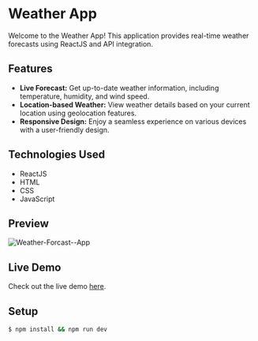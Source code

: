 # Weather App

Welcome to the Weather App! This application provides real-time weather forecasts using ReactJS and API integration.

## Features

- **Live Forecast:** Get up-to-date weather information, including temperature, humidity, and wind speed.
- **Location-based Weather:** View weather details based on your current location using geolocation features.
- **Responsive Design:** Enjoy a seamless experience on various devices with a user-friendly design.

## Technologies Used

- ReactJS
- HTML
- CSS
- JavaScript

## Preview
![Weather-Forcast--App](https://github.com/ashish1089/Weather-App/assets/116971146/ee610523-2504-435d-b703-2ad775fe8e81)



## Live Demo
Check out the live demo [here](https://weather-app-ashish1089.vercel.app/).

## Setup
```sh
$ npm install && npm run dev
```

